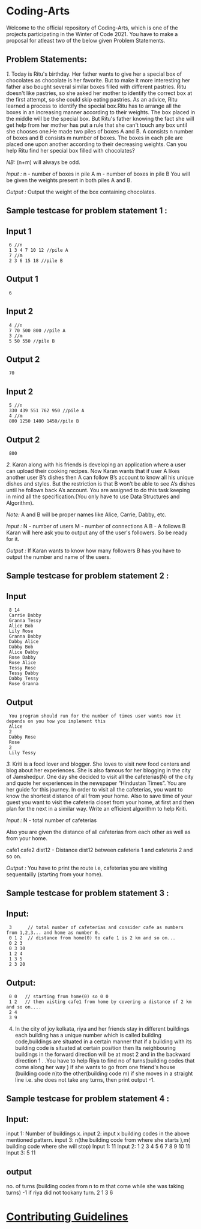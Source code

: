 # Coding-Arts

Welcome to the official repository of Coding-Arts, which is one of the projects participating in the Winter of Code 2021.
You have to make a proposal for atleast two of the below given Problem Statements.


## Problem Statements:

*1.* Today is Ritu's birthday. Her father wants to give her a special box of chocolates as chocolate is her favorite. But to make it more interesting 
her father also bought several similar boxes filled with different pastries. Ritu doesn't like pastries, so she asked her mother to identify the correct
box at the first attempt, so she could skip eating pastries. As an advice, Ritu learned a process to identify the special box.Ritu has to arrange all the 
boxes in an increasing manner according to their weights. The box placed in the middle will be the special box. But Ritu's father knowing the fact she will 
get help from her mother has put a rule that she can't touch any box until she chooses one.He made two piles of boxes A and B. A consists n number of boxes 
and B consists m number of boxes. The boxes in each pile are placed one upon another according to their decreasing weights.
Can you help Ritu find her special box filled with chocolates?

*NB:* (n+m) will always be odd.

*Input :*
n - number of boxes in pile A
m - number of boxes in pile B
You will be given the weights present in both piles A and B.

*Output :*
Output the weight of the box containing chocolates.

## Sample testcase for problem statement 1 :

## Input 1

     6 //n
     1 3 4 7 10 12 //pile A
     7 //m
     2 3 6 15 18 //pile B

## Output 1

     6

## Input 2

     4 //n
     7 70 500 800 //pile A
     3 //m
     5 50 550 //pile B

## Output 2

     70

## Input 2

     5 //n
     330 439 551 762 950 //pile A
     4 //m
     800 1250 1400 1450//pile B

## Output 2

     800
     

*2.* Karan along with his friends is developing an application where a user can upload their cooking recipes. Now Karan wants that if user A likes
another user B’s dishes then A can follow B’s account to know all his unique dishes and styles. But the restriction is that B won’t be able to see A’s 
dishes until he follows back A’s account. You are assigned to do this task keeping in mind all the specification.(You only have to use Data Structures and Algorithm).

*Note:* A and B will be proper names like Alice, Carrie, Dabby, etc.

*Input :*
N - number of users
M - number of connections
A B - A follows B
Karan will here ask you to output any of the user's followers. So be ready for it.

*Output :*
If Karan wants to know how many followers B has you have to output the number and name of the users.
## Sample testcase for problem statement 2 :
   ## Input
     8 14
     Carrie Dabby
     Granna Tessy
     Alice Bob
     Lily Rose
     Granna Dabby
     Dabby Alice 
     Dabby Bob
     Alice Dabby
     Rose Dabby
     Rose Alice 
     Tessy Rose 
     Tessy Dabby
     Dabby Tessy
     Rose Granna
   ## Output
     You program should run for the number of times user wants now it depends on you how you implement this
     Alice 
     2
     Dabby Rose
     Rose
     2
     Lily Tessy

*3.* Kriti is a food lover and blogger. She loves to visit new food centers and blog about her experiences. She is also famous for her blogging in the city of 
Jamshedpur. One day she decided to visit all the cafeterias(N) of the city and quote her experiences in the newspaper “Hindustan Times”. You are her guide for this 
journey. In order to visit all the cafeterias, you want to know the shortest distance of all from your home. Also to save time of your guest you want to visit the 
cafeteria closet from your home, at first and then plan for the next in a similar way. Write an efficient algorithm to help Kriti.

*Input :*
N - total number of cafeterias

Also you are given the distance of all cafeterias from each other as well as from your home.

cafe1 cafe2 dist12 - Distance dist12 between cafeteria 1 and cafeteria 2 and so on.

*Output :*
You have to print the route i.e, cafeterias you are visiting sequentailly (starting from your home).

## Sample testcase for problem statement 3 :

 ## Input:
     3      // total number of cafeterias and consider cafe as numbers from 1,2,3... and home as number 0.
     0 1 2  // distance from home(0) to cafe 1 is 2 km and so on...
     0 2 3
     0 3 10
     1 2 4
     1 3 5
     2 3 20

 ## Output:
     0 0   // starting from home(0) so 0 0
     1 2   // then visting cafe1 from home by covering a distance of 2 km and so on....
     2 4
     3 9
4. In the city of joy kolkata, riya and her friends stay in different buildings 
each building has a unique number which is called building code,buildings are situated 
in a certain manner that if a building with its building code is situated at certain position then 
Its neighbouring buildings in the forward direction will be at most 2 and in the backward direction 1 .
.You have to help Riya to find no of turns(building codes that come along her way ) 
if she wants to go from one friend's house (building code n)to the other(building code m)
if she moves in a straight line i.e. she does not take any turns, then print output -1.

## Sample testcase for problem statement 4 :


  ## Input:
   input 1: Number of buildings x.
   input 2: input x building codes in the above mentioned pattern.
   input 3: n(the building code from where she starts ),m( building code where she will stop)
              Input 1: 11
              Input 2: 1 2 3 4 5 6 7 8 9 10 11
              Input 3: 5 11

   ## output 
   no. of turns (building codes from n to m that come while she was taking turns)
   -1 if riya did not tookany turn.
              2 1 3 6


 
#  [Contributing Guidelines](https://github.com/dscnsec/DSA-Magic/blob/main/CONTRIBUTING.md)
